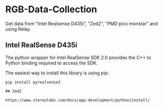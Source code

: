 # RGB-Data-Collection
Get data from "Intel Realsense D435i", "Zed2", "PMD pico monstar" and using Relay.

## Intel RealSense D435i

The python wrapper for Intel RealSense SDK 2.0 provides the C++ to Python binding required to access the SDK.

The easiest way to install this library is using pip:
```
pip install pyrealsense2

## Zed2

https://www.stereolabs.com/docs/app-development/python/install/
